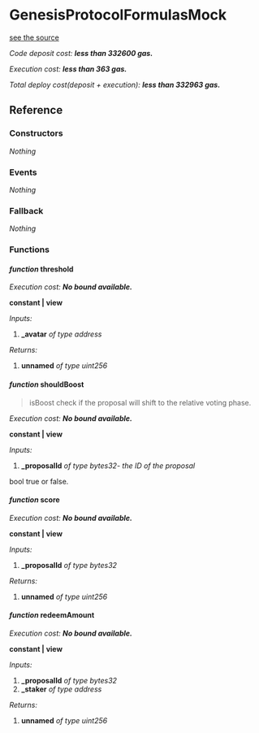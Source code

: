 # GenesisProtocolFormulasMock
[see the source](https://github.com/daostack/daostack/tree/master/contracts/test/GenesisProtocolFormulasMock.sol)

*Code deposit cost: **less than 332600 gas.***

*Execution cost: **less than 363 gas.***

*Total deploy cost(deposit + execution): **less than 332963 gas.***

> 

## Reference
### Constructors
*Nothing*
### Events
*Nothing*
### Fallback
*Nothing*
### Functions
#### *function* threshold

*Execution cost: **No bound available.***

**constant | view**

*Inputs:*

1. **_avatar** *of type address*

*Returns:*

1. **unnamed** *of type uint256*


#### *function* shouldBoost
> isBoost check if the proposal will shift to the relative voting phase.

*Execution cost: **No bound available.***

**constant | view**

*Inputs:*

1. **_proposalId** *of type bytes32- the ID of the proposal*

bool true or false.

#### *function* score

*Execution cost: **No bound available.***

**constant | view**

*Inputs:*

1. **_proposalId** *of type bytes32*

*Returns:*

1. **unnamed** *of type uint256*


#### *function* redeemAmount

*Execution cost: **No bound available.***

**constant | view**

*Inputs:*

1. **_proposalId** *of type bytes32*
2. **_staker** *of type address*

*Returns:*

1. **unnamed** *of type uint256*


